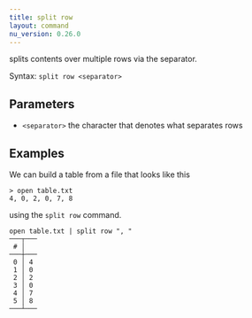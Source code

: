 ```yaml
---
title: split row
layout: command
nu_version: 0.26.0
---
```


splits contents over multiple rows via the separator.

Syntax: `split row <separator>`

## Parameters

* `<separator>` the character that denotes what separates rows

## Examples

We can build a table from a file that looks like this

```shell
> open table.txt
4, 0, 2, 0, 7, 8
```

using the `split row` command.

```shell
open table.txt | split row ", "
───┬───
 # │
───┼───
 0 │ 4
 1 │ 0
 2 │ 2
 3 │ 0
 4 │ 7
 5 │ 8
───┴───
```
